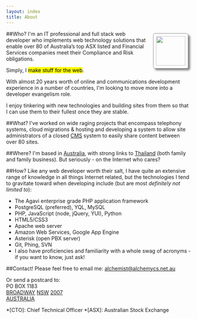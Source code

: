 ```yaml
---
layout: index
title: About
---
```


##Who?
<img src="http://www.gravatar.com/avatar/1d1aba67234940d48ce5395152eacaa7.png" style="float:right; border: 1px solid #888; padding:.5em; margin:.5em; width:80px; height:80px; border-radius: 5px; -webkit-box-shadow: 5px 5px 5px #888"/>
I'm an IT professional and full stack web developer who implements web 
technology solutions that enable over 80 of Australia’s top ASX listed and 
Financial Services companies meet their Compliance and Risk obligations.

Simply, I <mark>make stuff for the web</mark>.

With almost 20 years worth of online and communications development experience 
in a number of countries, I'm looking to move more into a developer evangelism 
role.

I enjoy tinkering with new technologies and building sites from them so that I 
can use them to their fullest once they are stable.

##What?
I've worked on wide raging projects that encompass telephony systems, cloud 
migrations & hosting and developing a system to allow site administrators of a 
closed [CMS][KomodoCMS] system to easily share content between over 80 sites.

##Where?
I'm based in [Australia], with strong links to [Thailand][] (both family and 
family business). But seriously - on the Internet who cares?

##How?
Like any web developer worth their salt, I have quite an extensive range of knowledge
in all things Internet related, but the technologies I tend to gravitate toward when developing
include (but are most *definitely not limited to*):

- The Agavi enterprise grade PHP application framework
- PostgreSQL (preferred), YQL, MySQL
- PHP, JavaScript (node, jQuery, YUI), Python
- HTML5/CSS3
- Apache web server
- Amazon Web Services, Google App Engine
- Asterisk (open PBX server)
- Git, Phing, SVN
- I also have proficiencies and familiarity with a whole swag of acronyms - if you want to know, just ask!

##Contact!
Please feel free to email me: <alchemist@alchemycs.net.au>

Or send a postcard to:  
PO BOX 1183  
[BROADWAY][] [NSW][] [2007]  
[AUSTRALIA]  


[Career Programmer]: http://careerprogrammer.tumblr.com "A day in the life of a career programmer"
[hobby]: http://earthexplorer.info "Earth Explorer - Stay Home, See the World"
[github]: https://github.com/alchemycs "AlchemyCS on GitHub"
[Australia]: http://www.earthexplorer.info/Explore/23424748-Australia-Country-Australia#locationDetail
[Thailand]: http://www.earthexplorer.info/Explore/23424960-Thailand-Country-Thailand#locationDetail
[VZ-200]: http://www.vz200.org/news.php
[Broadway]: http://www.earthexplorer.info/Explore/7225577-Broadway-Suburb-Australia#locationDetail
[2007]: http://www.earthexplorer.info/Explore/12706667-2007-Postal-Code-Australia#locationDetail
[NSW]: http://www.earthexplorer.info/Explore/2344700-New-South-Wales-State-Australia#locationDetail
[KomodoCMS]: http://www.komosion.com

*[CTO]: Chief Technical Officer
*[ASX]: Australian Stock Exchange